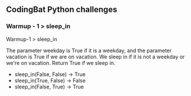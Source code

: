 ## CodingBat Python challenges

### Warmup - 1 > sleep_in

Warmup-1 > sleep_in

The parameter weekday is True if it is a weekday, and the parameter vacation is True if we are on vacation. 
We sleep in if it is not a weekday or we're on vacation. Return True if we sleep in.

- sleep_in(False, False) → True
- sleep_in(True, False) → False
- sleep_in(False, True) → True



